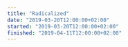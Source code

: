 ```yaml
---
title: "Radicalized"
date: "2019-03-20T12:00:00+02:00"
started: "2019-03-20T12:00:00+02:00"
finished: "2019-04-11T12:00:00+02:00"
---
```


